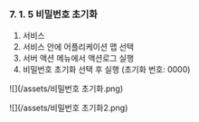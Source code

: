 ### 7. 1. 5 비밀번호 초기화

1. 서비스
2. 서비스 안에 어플리케이션 맵 선택
3. 서버 액션 메뉴에서 액션로그 실행 
4. 비밀번호 초기화 선택 후 실행 \(초기화 번호: 0000\)

![](/assets/비밀번호 초기화.png)

![](/assets/비밀번호 초기화2.png)





